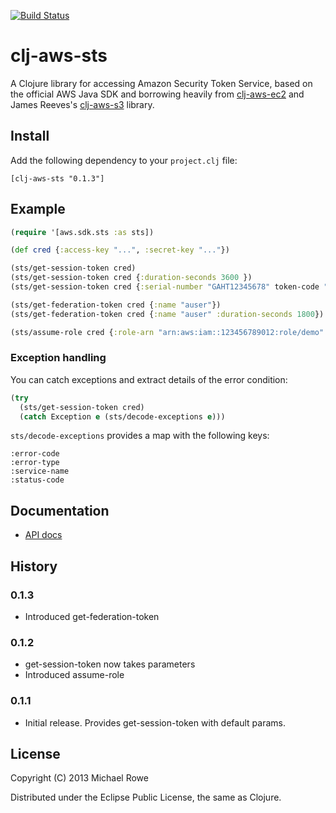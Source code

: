 [![Build Status](https://buildhive.cloudbees.com/job/mrowe/job/clj-aws-sts/badge/icon)](https://buildhive.cloudbees.com/job/mrowe/job/clj-aws-sts/)

# clj-aws-sts

A Clojure library for accessing Amazon Security Token Service, based
on the official AWS Java SDK and borrowing heavily from
[clj-aws-ec2][] and James Reeves's [clj-aws-s3][] library.

[clj-aws-ec2]: https://github.com/mrowe/clj-aws-ec2
[clj-aws-s3]: https://github.com/weavejester/clj-aws-s3

## Install

Add the following dependency to your `project.clj` file:

    [clj-aws-sts "0.1.3"]

## Example

```clojure
(require '[aws.sdk.sts :as sts])

(def cred {:access-key "...", :secret-key "..."})

(sts/get-session-token cred)
(sts/get-session-token cred {:duration-seconds 3600 })
(sts/get-session-token cred {:serial-number "GAHT12345678" token-code "123456"})

(sts/get-federation-token cred {:name "auser"})
(sts/get-federation-token cred {:name "auser" :duration-seconds 1800})

(sts/assume-role cred {:role-arn "arn:aws:iam::123456789012:role/demo" :role-session-name "Demo" :duration-seconds 1800 })
```

### Exception handling

You can catch exceptions and extract details of the error condition:

```clojure
(try
  (sts/get-session-token cred)
  (catch Exception e (sts/decode-exceptions e)))
```

`sts/decode-exceptions` provides a map with the following keys:

    :error-code
    :error-type
    :service-name
    :status-code


## Documentation

* [API docs](http://mrowe.github.com/clj-aws-sts/)

## History

### 0.1.3

 * Introduced get-federation-token

### 0.1.2

 * get-session-token now takes parameters
 * Introduced assume-role

### 0.1.1

 * Initial release. Provides get-session-token with default params.


## License

Copyright (C) 2013 Michael Rowe

Distributed under the Eclipse Public License, the same as Clojure.
